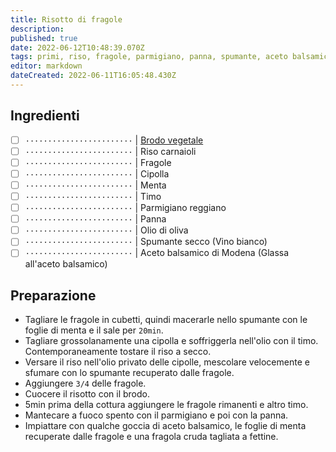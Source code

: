 ```yaml
---
title: Risotto di fragole
description: 
published: true
date: 2022-06-12T10:48:39.070Z
tags: primi, riso, fragole, parmigiano, panna, spumante, aceto balsamico, brodo vegetale
editor: markdown
dateCreated: 2022-06-11T16:05:48.430Z
---
```


## Ingredienti

* [ ] `························` | [Brodo vegetale](../base/brodo_vegetale)
* [ ] `························` | Riso carnaioli
* [ ] `························` | Fragole
* [ ] `························` | Cipolla
* [ ] `························` | Menta
* [ ] `························` | Timo
* [ ] `························` | Parmigiano reggiano
* [ ] `························` | Panna
* [ ] `························` | Olio di oliva
* [ ] `························` | Spumante secco (Vino bianco)
* [ ] `························` | Aceto balsamico di Modena (Glassa all'aceto balsamico)

## Preparazione

* Tagliare le fragole in cubetti, quindi macerarle nello spumante con le foglie di menta e il sale per `20min`.
* Tagliare grossolanamente una cipolla e soffriggerla nell'olio con il timo. Contemporaneamente tostare il riso a secco.
* Versare il riso nell'olio privato delle cipolle, mescolare velocemente e sfumare con lo spumante recuperato dalle fragole.
* Aggiungere `3/4` delle fragole.
* Cuocere il risotto con il brodo.
* 5min prima della cottura aggiungere le fragole rimanenti e altro timo.
* Mantecare a fuoco spento con il parmigiano e poi con la panna.
* Impiattare con qualche goccia di aceto balsamico, le foglie di menta recuperate dalle fragole e una fragola cruda tagliata a fettine.